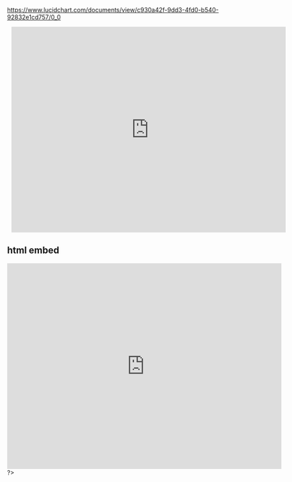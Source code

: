 https://www.lucidchart.com/documents/view/c930a42f-9dd3-4fd0-b540-92832e1cd757/0_0

<div style="width: 640px; height: 480px; margin: 10px; position: relative;"><iframe allowfullscreen frameborder="0" style="width:640px; height:480px" src="https://www.lucidchart.com/documents/embeddedchart/c930a42f-9dd3-4fd0-b540-92832e1cd757" id="O9aEtdsiW5Gs"></iframe></div>

## html embed

<?
<div style="width: 640px; height: 480px; margin: 10px; position: relative;"><iframe allowfullscreen frameborder="0" style="width:640px; height:480px" src="https://www.lucidchart.com/documents/embeddedchart/c930a42f-9dd3-4fd0-b540-92832e1cd757" id="O9aEtdsiW5Gs"></iframe></div>
?>
